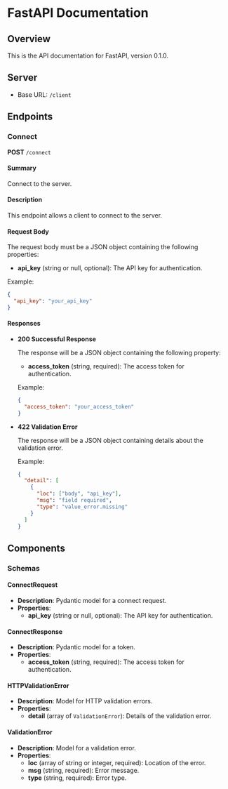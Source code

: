 # FastAPI Documentation

## Overview

This is the API documentation for FastAPI, version 0.1.0.

## Server

- Base URL: `/client`

## Endpoints

### Connect

**POST** `/connect`

#### Summary

Connect to the server.

#### Description

This endpoint allows a client to connect to the server.

#### Request Body

The request body must be a JSON object containing the following properties:

- **api_key** (string or null, optional): The API key for authentication.

Example:

```json
{
  "api_key": "your_api_key"
}
```

#### Responses

- **200 Successful Response**

  The response will be a JSON object containing the following property:

  - **access_token** (string, required): The access token for authentication.

  Example:

  ```json
  {
    "access_token": "your_access_token"
  }
  ```

- **422 Validation Error**

  The response will be a JSON object containing details about the validation error.

  Example:

  ```json
  {
    "detail": [
      {
        "loc": ["body", "api_key"],
        "msg": "field required",
        "type": "value_error.missing"
      }
    ]
  }
  ```

## Components

### Schemas

#### ConnectRequest

- **Description**: Pydantic model for a connect request.
- **Properties**:
  - **api_key** (string or null, optional): The API key for authentication.

#### ConnectResponse

- **Description**: Pydantic model for a token.
- **Properties**:
  - **access_token** (string, required): The access token for authentication.

#### HTTPValidationError

- **Description**: Model for HTTP validation errors.
- **Properties**:
  - **detail** (array of `ValidationError`): Details of the validation error.

#### ValidationError

- **Description**: Model for a validation error.
- **Properties**:
  - **loc** (array of string or integer, required): Location of the error.
  - **msg** (string, required): Error message.
  - **type** (string, required): Error type.
```